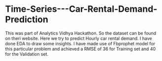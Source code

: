 # Time-Series---Car-Rental-Demand-Prediction
This was part of Analytics Vidhya Hackathon. So the dataset can be found on theri website. Here we try to predict Hourly car rental demand. I have done EDA to draw some insights. I have made use of Fbprophet model for this particular problem and achieved a RMSE of 36 for Training set and 40 for the Validation set.
